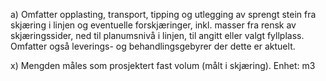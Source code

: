 a) Omfatter opplasting, transport, tipping og utlegging av sprengt stein fra skjæring i linjen og eventuelle forskjæringer, inkl. masser fra rensk av skjæringssider, ned til planumsnivå i linjen, til angitt eller valgt fyllplass. Omfatter også leverings- og behandlingsgebyrer der dette er aktuelt.

x) Mengden måles som prosjektert fast volum (målt i skjæring). Enhet: m3

